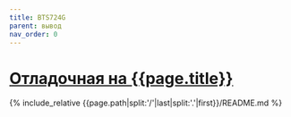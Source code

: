 ```yaml
---
title: BTS724G
parent: вывод
nav_order: 0
---
```

# [Отладочная на {{page.title}}](https://github.com/mpp2508/{{page.path|split:'/'|last|split:'.'|first}})
{% include_relative {{page.path|split:'/'|last|split:'.'|first}}/README.md %}
